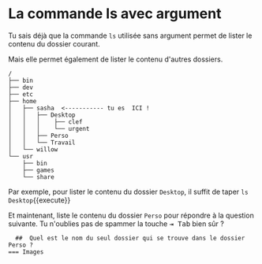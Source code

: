 # La commande ls avec argument

Tu sais déjà que la commande `ls` utilisée sans argument permet de lister le contenu du dossier courant.

Mais elle permet également de lister le contenu d'autres dossiers.

```
/
├── bin
├── dev
├── etc
├── home
│   ├── sasha  <----------- tu es  ICI !
│   │   ├── Desktop 
│   │   │    ├── clef
│   │   │    └── urgent
│   │   ├── Perso
│   │   └── Travail 
│   └── willow
└── usr
    ├── bin
    ├── games
    └── share
``` 

Par exemple, pour lister le contenu du dossier `Desktop`, il suffit de taper `ls Desktop`{{execute}}

Et maintenant, liste le contenu du dossier `Perso` pour répondre à la question suivante.
Tu n'oublies pas de spammer la touche <kbd>⇥ Tab</kbd> bien sûr ?

```{quizdown} 
  ##  Quel est le nom du seul dossier qui se trouve dans le dossier Perso ? 
=== Images
